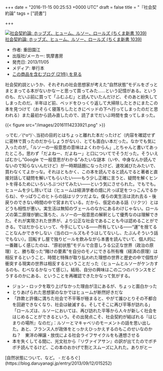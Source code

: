 
+++
date = "2016-11-15 00:25:53 +0000 UTC"
draft = false
title = "『社会契約論"
tags = ["読書"]

+++
<div class="hatena-asin-detail"><a href="http://www.amazon.co.jp/exec/obidos/ASIN/4480067426/bestylesnet-22/"><img src="https://images-fe.ssl-images-amazon.com/images/I/41KTRuhRadL._SL160_.jpg" class="hatena-asin-detail-image" alt="社会契約論: ホッブズ、ヒューム、ルソー、ロールズ (ちくま新書 1039)" title="社会契約論: ホッブズ、ヒューム、ルソー、ロールズ (ちくま新書 1039)"/></a><div class="hatena-asin-detail-info"><a href="http://www.amazon.co.jp/exec/obidos/ASIN/4480067426/bestylesnet-22/">社会契約論: ホッブズ、ヒューム、ルソー、ロールズ (ちくま新書 1039)</a><ul><li><span class="hatena-asin-detail-label">作者:</span> 重田園江</li><li><span class="hatena-asin-detail-label">出版社/メーカー:</span> 筑摩書房</li><li><span class="hatena-asin-detail-label">発売日:</span> 2013/11/05</li><li><span class="hatena-asin-detail-label">メディア:</span> 単行本</li><li><a href="http://d.hatena.ne.jp/asin/4480067426/bestylesnet-22" target="_blank">この商品を含むブログ (21件) を見る</a></li></ul></div><div class="hatena-asin-detail-foot"></div></div>社会契約説というか、それぞれの社会思想家が考えた“自然状態”モデルをざっとまとまってる本がないかなーと思って買ってみた……という記憶がある。というのも、だいぶ前に買って「ふむふむ」と読んでいたんだけど、そのあと紛失してしまったのだ。半年ほど前、ベッドをひっくり返して大掃除したときにまたこの本を見つけて（おそらく寝落ちしたときにベッドの下へ行ってしまったのだと思われる）また最初から読み直したので、読了までだいぶ時間を食ってしまった。

{{< figure src="/images/20161114233921.png"  >}}

っでむ／(^o^)＼当初の目的とはちょっと離れた本だったけど（内容を確認せずに密林で買ったのだからしょうがない）、とても面白い本だった。なかでも気に入ったのが_「ルソーの一般意思の意味はよくわからん」_とちゃんと書いてあったところ。思わず「だよねー、だよねー」と口についてでそうだった。そういえばむかし“Google で一般意思がわかる”みたいな謎本（いや、中身なんか読んでないので知らないんだけど）が一時期話題になったけど、速攻滅びたみたいで、買わなくてよかっな。それはともかく、この本を読んでると読んでると著者と直接対話して疑問を解いてもらいたい――もう少し正確に言うと、疑問を解くヒントを得るためにいろいろぶつけてみたい――という気にさせられた。でもでも。ヒュームを少し除いては（ヒュームは経済学者の畑に片っぽ足をつっこんでるからね）、やっぱりこのヒトらの話はリクツだよな。僕らの実生活は流れ去る・後戻りのできない時間の中で営まれている。だから、仮定のある話（リクツ）とはどうも相性が悪い。実生活は無知のヴェールのなかにあるわけじゃない。ロールズの第二原理が腑に落ちた、ルソーの一般意思の解釈として優秀なのは理解できた。それが実現された世界が、より公正な社会であることも今は認めることができる。ではだからといって、今手にしている――所有している――“運”を捨てることなんかできやしない（当のロールズもそうはしてないし、たぶんそういう話でもない）。回転すし屋で独りビールを飲みながら本書を読んでいて、個人的に一番難しく感じたのは、“原初状態”モデルで合意しうる公正な世界（政治の原理）と、勝ち取った“賭けの要素”を自分のモノにできる所有権（経済の原理）は相反するということ、時間と特殊が取り払われた理想の世界と歴史の中で個性が衝突する現実の世界は相反するということだった（ヒュームとルソーがケンカするのも、むべなるかなって感じ）。結局、自分の興味はこの二つのバランスをどうするのかにある、ということを再確認できたかなって気がする。

<ul>
<li>ジョン・ロックを取り上げなかった理由が注にあるが、ちょっと面白かった</li>
<li>とりあげられた思想家のなかではヒュームが断然好きだな</li>
<li>「詐欺と許儀に満ちた社会で不平等が極まると、やがて誰ひとりその不都合を回避できなくなり、社会は破滅する。そしてそこに再び平等が訪れる」「ロールズは、ルソーにおいては、再び訪れた平等から人々が新しく社会をはじめることができるという。その出発点こそ、社会契約が結ばれる『はじまりの場所』なのだ」：ルソーとマキャベリのモーメントの話を思い出した。あと、フランス人が政体をとっかえひっかえするのもこのせいなのかね？　東洋の禅譲・放伐による社会ライフサイクルをも連想させる</li>
<li>本を失くしてる間に、光文社から『リヴァイアサン』の訳が出てたのでボチボチ読んでるけど、この本のおかげで割とスムーズに入れた。ありがとー</li>
</ul>[自然状態について、など。 - だるろぐ](https://blog.daruyanagi.jp/entry/2013/09/12/015252)


